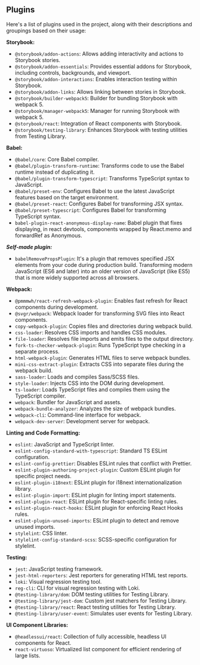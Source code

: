 ## Plugins

Here's a list of plugins used in the project, along with their descriptions and groupings based on their usage:

**Storybook:**

- `@storybook/addon-actions`: Allows adding interactivity and actions to Storybook stories.
- `@storybook/addon-essentials`: Provides essential addons for Storybook, including controls, backgrounds, and viewport.
- `@storybook/addon-interactions`: Enables interaction testing within Storybook.
- `@storybook/addon-links`: Allows linking between stories in Storybook.
- `@storybook/builder-webpack5`: Builder for bundling Storybook with webpack 5.
- `@storybook/manager-webpack5`: Manager for running Storybook with webpack 5.
- `@storybook/react`: Integration of React components with Storybook.
- `@storybook/testing-library`: Enhances Storybook with testing utilities from Testing Library.

**Babel:**

- `@babel/core`: Core Babel compiler.
- `@babel/plugin-transform-runtime`: Transforms code to use the Babel runtime instead of duplicating it.
- `@babel/plugin-transform-typescript`: Transforms TypeScript syntax to JavaScript.
- `@babel/preset-env`: Configures Babel to use the latest JavaScript features based on the target environment.
- `@babel/preset-react`: Configures Babel for transforming JSX syntax.
- `@babel/preset-typescript`: Configures Babel for transforming TypeScript syntax.
- `babel-plugin-react-anonymous-display-name`: Babel plugin that fixes displaying, in react devtools, components wrapped by React.memo and forwardRef as Anonymous.

**_Self-made plugin:_**

- `babelRemovePropsPlugin`: It's a plugin that removes specified JSX elements from your code during production build. Transforming modern JavaScript (ES6 and later)
  into an older version of JavaScript (like ES5) that is more widely supported across all browsers.

**Webpack:**

- `@pmmmwh/react-refresh-webpack-plugin`: Enables fast refresh for React components during development.
- `@svgr/webpack`: Webpack loader for transforming SVG files into React components.
- `copy-webpack-plugin`: Copies files and directories during webpack build.
- `css-loader`: Resolves CSS imports and handles CSS modules.
- `file-loader`: Resolves file imports and emits files to the output directory.
- `fork-ts-checker-webpack-plugin`: Runs TypeScript type checking in a separate process.
- `html-webpack-plugin`: Generates HTML files to serve webpack bundles.
- `mini-css-extract-plugin`: Extracts CSS into separate files during the webpack build.
- `sass-loader`: Loads and compiles Sass/SCSS files.
- `style-loader`: Injects CSS into the DOM during development.
- `ts-loader`: Loads TypeScript files and compiles them using the TypeScript compiler.
- `webpack`: Bundler for JavaScript and assets.
- `webpack-bundle-analyzer`: Analyzes the size of webpack bundles.
- `webpack-cli`: Command-line interface for webpack.
- `webpack-dev-server`: Development server for webpack.

**Linting and Code Formatting:**

- `eslint`: JavaScript and TypeScript linter.
- `eslint-config-standard-with-typescript`: Standard TS ESLint configuration.
- `eslint-config-prettier`: Disables ESLint rules that conflict with Prettier.
- `eslint-plugin-authoring-project-plugin`: Custom ESLint plugin for specific project needs.
- `eslint-plugin-i18next`: ESLint plugin for i18next internationalization library.
- `eslint-plugin-import`: ESLint plugin for linting import statements.
- `eslint-plugin-react`: ESLint plugin for React-specific linting rules.
- `eslint-plugin-react-hooks`: ESLint plugin for enforcing React Hooks rules.
- `eslint-plugin-unused-imports`: ESLint plugin to detect and remove unused imports.
- `stylelint`: CSS linter.
- `stylelint-config-standard-scss`: SCSS-specific configuration for stylelint.

**Testing:**

- `jest`: JavaScript testing framework.
- `jest-html-reporters`: Jest reporters for generating HTML test reports.
- `loki`: Visual regression testing tool.
- `reg-cli`: CLI for visual regression testing with Loki.
- `@testing-library/dom`: DOM testing utilities for Testing Library.
- `@testing-library/jest-dom`: Custom jest matchers for Testing Library.
- `@testing-library/react`: React testing utilities for Testing Library.
- `@testing-library/user-event`: Simulates user events for Testing Library.

**UI Component Libraries:**

- `@headlessui/react`: Collection of fully accessible, headless UI components for React.
- `react-virtuoso`: Virtualized list component for efficient rendering of large lists.
